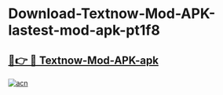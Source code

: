 # Download-Textnow-Mod-APK-lastest-mod-apk-pt1f8

<h2><a href="https://apkcomod.com?title=Textnow-Mod-APK">🔗👉 🔴 Textnow-Mod-APK-apk </a></h2>

[![acn](https://github.com/user-attachments/assets/0f9c940e-d8b0-45ae-aac7-cd30a18b3e1c)](https://apkcomod.com?title=Textnow-Mod-APK)

